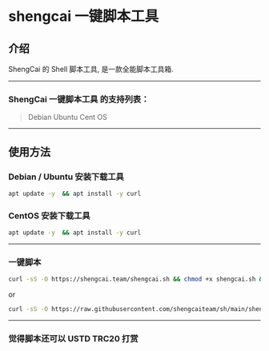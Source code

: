 # shengcai 一键脚本工具

## 介绍

ShengCai 的 Shell 脚本工具, 是一款全能脚本工具箱.

---

### ShengCai 一键脚本工具 的支持列表：

> Debian
> Ubuntu
> Cent OS

---

## 使用方法

### Debian / Ubuntu 安装下载工具

```bash
apt update -y  && apt install -y curl
```

### CentOS 安装下载工具

```bash
apt update -y  && apt install -y curl
```

---

### 一键脚本

```bash
curl -sS -O https://shengcai.team/shengcai.sh && chmod +x shengcai.sh && ./shengcai.sh
```

or

```bash
curl -sS -O https://raw.githubusercontent.com/shengcaiteam/sh/main/shengcai.sh && chmod +x shengcai.sh && ./shengcai.sh
```

---

### 觉得脚本还可以 USTD TRC20 打赏
